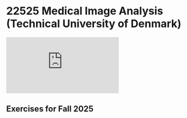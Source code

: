 # 22525 Medical Image Analysis (Technical University of Denmark)
![Pathology Image Analysis](https://deepai.org/gallery-item/d516d35c1a2844dc8bfb19ba5047d38f/medical-images-analysis.jpg.html)

## Exercises for Fall 2025
